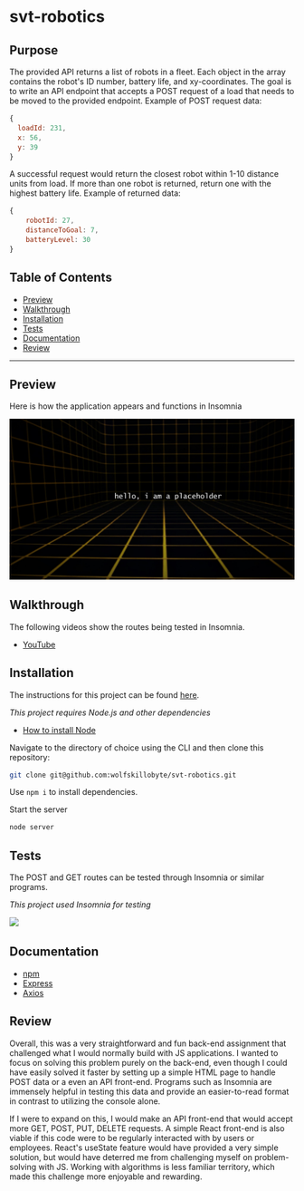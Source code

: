 # svt-robotics

## Purpose

The provided API returns a list of robots in a fleet. Each object in the array contains the robot's ID number, battery life, and xy-coordinates.
The goal is to write an API endpoint that accepts a POST request of a load that needs to be moved to the provided endpoint. Example of POST request data:

```js
{
  loadId: 231,
  x: 56,
  y: 39
}
```

A successful request would return the closest robot within 1-10 distance units from load. If more than one robot is returned, return one with the highest battery life. Example of returned data:

```js
{
    robotId: 27,
    distanceToGoal: 7,
    batteryLevel: 30
}
```

## Table of Contents

- [Preview](#Preview)
- [Walkthrough](#walkthrough)
- [Installation](#Installation)
- [Tests](#Tests)
- [Documentation](#Documentation)
- [Review](#Review)

---

## Preview

Here is how the application appears and functions in Insomnia

<img src='./imgs/i-am-a-placeholder.jpg' />

## Walkthrough

The following videos show the routes being tested in Insomnia.

- [YouTube]()

## Installation

The instructions for this project can be found [here](https://github.com/SVT-Robotics/recruiting-takehome-services).

_This project requires Node.js and other dependencies_

- [How to install Node](https://docs.npmjs.com/downloading-and-installing-node-js-and-npm)

Navigate to the directory of choice using the CLI and then clone this repository:

```bash
git clone git@github.com:wolfskillobyte/svt-robotics.git
```

Use `npm i` to install dependencies.

Start the server

```bash
node server
```

## Tests

The POST and GET routes can be tested through Insomnia or similar programs.

_This project used Insomnia for testing_

<a href="https://docs.insomnia.rest/">
  <img src="https://img.shields.io/badge/Insomnia-black?style=for-the-badge&logo=insomnia&logoColor=5849BE" />
</a>

## Documentation

- [npm](https://docs.npmjs.com/)
- [Express](https://expressjs.com/en/4x/api.html)
- [Axios](https://axios-http.com/docs/intro)

## Review

Overall, this was a very straightforward and fun back-end assignment that challenged what I would normally build with JS applications. I wanted to focus on solving this problem purely on the back-end, even though I could have easily solved it faster by setting up a simple HTML page to handle POST data or a even an API front-end. Programs such as Insomnia are immensely helpful in testing this data and provide an easier-to-read format in contrast to utilizing the console alone.

If I were to expand on this, I would make an API front-end that would accept more GET, POST, PUT, DELETE requests.
A simple React front-end is also viable if this code were to be regularly interacted with by users or employees. React's useState feature would have provided a very simple solution, but would have deterred me from challenging myself on problem-solving with JS. Working with algorithms is less familiar territory, which made this challenge more enjoyable and rewarding.
